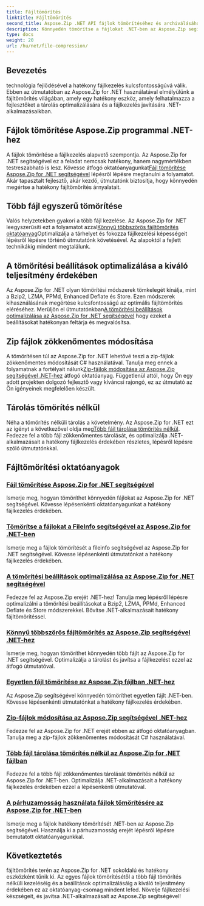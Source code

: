 ```yaml
---
title: Fájltömörítés
linktitle: Fájltömörítés
second_title: Aspose.Zip .NET API fájlok tömörítéséhez és archiválásához
description: Könnyedén tömörítse a fájlokat .NET-ben az Aspose.Zip segítségével! Ismerje meg lépésről lépésre a fájlkezelést a Bzip2, LZMA, PPMd, Deflate és Store módszerekkel az optimális tömörítési beállítások érdekében.
type: docs
weight: 20
url: /hu/net/file-compression/
---
```


## Bevezetés

technológia fejlődésével a hatékony fájlkezelés kulcsfontosságúvá válik. Ebben az útmutatóban az Aspose.Zip for .NET használatával elmélyülünk a fájltömörítés világában, amely egy hatékony eszköz, amely felhatalmazza a fejlesztőket a tárolás optimalizálására és a fájlkezelés javítására .NET-alkalmazásaikban.

## Fájlok tömörítése Aspose.Zip programmal .NET-hez
 A fájlok tömörítése a fájlkezelés alapvető szempontja. Az Aspose.Zip for .NET segítségével ez a feladat nemcsak hatékony, hanem nagymértékben testreszabható is lesz. Kövesse átfogó oktatóanyagunkat[Fájl tömörítése Aspose.Zip for .NET segítségével](./compress-file/) lépésről lépésre megtanulni a folyamatot. Akár tapasztalt fejlesztő, akár kezdő, útmutatónk biztosítja, hogy könnyedén megértse a hatékony fájltömörítés árnyalatait.

## Több fájl egyszerű tömörítése
 Valós helyzetekben gyakori a több fájl kezelése. Az Aspose.Zip for .NET leegyszerűsíti ezt a folyamatot azzal[Könnyű többszörös fájltömörítés oktatóanyag](./compress-multiple-files/)Optimalizálja a tárhelyet és fokozza fájlkezelési képességeit lépésről lépésre történő útmutatónk követésével. Az alapoktól a fejlett technikákig mindent megtalálunk.

## A tömörítési beállítások optimalizálása a kiváló teljesítmény érdekében
 Az Aspose.Zip for .NET olyan tömörítési módszerek tömkelegét kínálja, mint a Bzip2, LZMA, PPMd, Enhanced Deflate és Store. Ezen módszerek kihasználásának megértése kulcsfontosságú az optimális fájltömörítés eléréséhez. Merüljön el útmutatónkban[A tömörítési beállítások optimalizálása az Aspose.Zip for .NET segítségével](./optimizing-compression-settings/) hogy ezeket a beállításokat hatékonyan feltárja és megvalósítsa.

## Zip fájlok zökkenőmentes módosítása
 A tömörítésen túl az Aspose.Zip for .NET lehetővé teszi a zip-fájlok zökkenőmentes módosítását C# használatával. Tanulja meg ennek a folyamatnak a fortélyait nálunk[Zip-fájlok módosítása az Aspose.Zip segítségével .NET-hez](./modifying-zip-files/) átfogó oktatóanyag. Függetlenül attól, hogy Ön egy adott projekten dolgozó fejlesztő vagy kíváncsi rajongó, ez az útmutató az Ön igényeinek megfelelően készült.

## Tárolás tömörítés nélkül
Néha a tömörítés nélküli tárolás a követelmény. Az Aspose.Zip for .NET ezt az igényt a következővel oldja meg[Több fájl tárolása tömörítés nélkül](./store-multiple-files-no-compression/). Fedezze fel a több fájl zökkenőmentes tárolását, és optimalizálja .NET-alkalmazásait a hatékony fájlkezelés érdekében részletes, lépésről lépésre szóló útmutatónkkal.

## Fájltömörítési oktatóanyagok
### [Fájl tömörítése Aspose.Zip for .NET segítségével](./compress-file/)
Ismerje meg, hogyan tömöríthet könnyedén fájlokat az Aspose.Zip for .NET segítségével. Kövesse lépésenkénti oktatóanyagunkat a hatékony fájlkezelés érdekében.
### [Tömörítse a fájlokat a FileInfo segítségével az Aspose.Zip for .NET-ben](./compress-files-fileinfo/)
Ismerje meg a fájlok tömörítését a fileinfo segítségével az Aspose.Zip for .NET segítségével. Kövesse lépésenkénti útmutatónkat a hatékony fájlkezelés érdekében.
### [A tömörítési beállítások optimalizálása az Aspose.Zip for .NET segítségével](./optimizing-compression-settings/)
Fedezze fel az Aspose.Zip erejét .NET-hez! Tanulja meg lépésről lépésre optimalizálni a tömörítési beállításokat a Bzip2, LZMA, PPMd, Enhanced Deflate és Store módszerekkel. Bővítse .NET-alkalmazásait hatékony fájltömörítéssel.
### [Könnyű többszörös fájltömörítés az Aspose.Zip segítségével .NET-hez](./compress-multiple-files/)
Ismerje meg, hogyan tömöríthet könnyedén több fájlt az Aspose.Zip for .NET segítségével. Optimalizálja a tárolást és javítsa a fájlkezelést ezzel az átfogó útmutatóval.
### [Egyetlen fájl tömörítése az Aspose.Zip fájlban .NET-hez](./compress-single-file/)
Az Aspose.Zip segítségével könnyedén tömöríthet egyetlen fájlt .NET-ben. Kövesse lépésenkénti útmutatónkat a hatékony fájlkezelés érdekében.
### [Zip-fájlok módosítása az Aspose.Zip segítségével .NET-hez](./modifying-zip-files/)
Fedezze fel az Aspose.Zip for .NET erejét ebben az átfogó oktatóanyagban. Tanulja meg a zip-fájlok zökkenőmentes módosítását C# használatával.
### [Több fájl tárolása tömörítés nélkül az Aspose.Zip for .NET fájlban](./store-multiple-files-no-compression/)
Fedezze fel a több fájl zökkenőmentes tárolását tömörítés nélkül az Aspose.Zip for .NET-ben. Optimalizálja .NET-alkalmazásait a hatékony fájlkezelés érdekében ezzel a lépésenkénti útmutatóval.
### [A párhuzamosság használata fájlok tömörítésére az Aspose.Zip for .NET-ben](./using-parallelism-compress-files/)
Ismerje meg a fájlok hatékony tömörítését .NET-ben az Aspose.Zip segítségével. Használja ki a párhuzamosság erejét lépésről lépésre bemutatott oktatóanyagunkkal.

## Következtetés
fájltömörítés terén az Aspose.Zip for .NET sokoldalú és hatékony eszközként tűnik ki. Az egyes fájlok tömörítésétől a több fájl tömörítés nélküli kezeléséig és a beállítások optimalizálásáig a kiváló teljesítmény érdekében ez az oktatóanyag-csomag mindent lefed. Növelje fájlkezelési készségeit, és javítsa .NET-alkalmazásait az Aspose.Zip segítségével!
